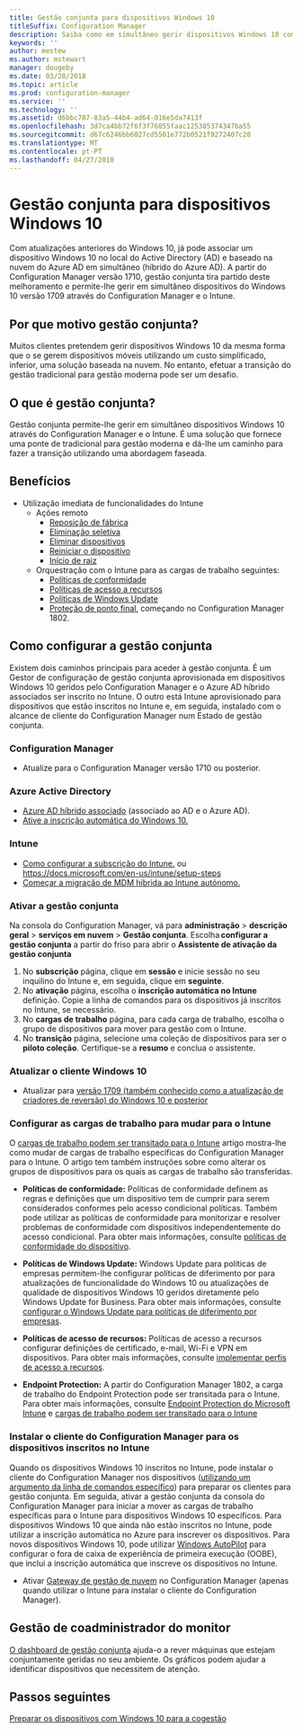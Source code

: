```yaml
---
title: Gestão conjunta para dispositivos Windows 10
titleSuffix: Configuration Manager
description: Saiba como em simultâneo gerir dispositivos Windows 10 com o Configuration Manager e o Microsoft Intune.
keywords: ''
author: mestew
ms.author: mstewart
manager: dougeby
ms.date: 03/28/2018
ms.topic: article
ms.prod: configuration-manager
ms.service: ''
ms.technology: ''
ms.assetid: d6bbc787-83a5-44b4-ad64-016e5da7413f
ms.openlocfilehash: 3d7ca4bb72f6f3f76855faac125385374347ba55
ms.sourcegitcommit: d67c6246bb6027cd5501e772b0521f9272407c28
ms.translationtype: MT
ms.contentlocale: pt-PT
ms.lasthandoff: 04/27/2018
---
```

# <a name="co-management-for-windows-10-devices"></a>Gestão conjunta para dispositivos Windows 10    
 Com atualizações anteriores do Windows 10, já pode associar um dispositivo Windows 10 no local do Active Directory (AD) e baseado na nuvem do Azure AD em simultâneo (híbrido do Azure AD). A partir do Configuration Manager versão 1710, gestão conjunta tira partido deste melhoramento e permite-lhe gerir em simultâneo dispositivos do Windows 10 versão 1709 através do Configuration Manager e o Intune. <!-- 1350871 -->
## <a name="why-co-management"></a>Por que motivo gestão conjunta?
Muitos clientes pretendem gerir dispositivos Windows 10 da mesma forma que o se gerem dispositivos móveis utilizando um custo simplificado, inferior, uma solução baseada na nuvem. No entanto, efetuar a transição do gestão tradicional para gestão moderna pode ser um desafio.  
## <a name="what-is-co-management"></a>O que é gestão conjunta?
Gestão conjunta permite-lhe gerir em simultâneo dispositivos Windows 10 através do Configuration Manager e o Intune. É uma solução que fornece uma ponte de tradicional para gestão moderna e dá-lhe um caminho para fazer a transição utilizando uma abordagem faseada.

## <a name="benefits"></a>Benefícios 
- Utilização imediata de funcionalidades do Intune 
    - Ações remoto
        - [Reposição de fábrica](https://docs.microsoft.com/intune/devices-wipe#factory-reset)
        - [Eliminação seletiva](https://docs.microsoft.com/intune/apps-selective-wipe)
        - [Eliminar dispositivos](https://docs.microsoft.com/intune/devices-wipe#delete-devices-from-the-azure-active-directory-portal)
        - [Reiniciar o dispositivo](https://docs.microsoft.com/intune/device-restart)
        - [Início de raiz](https://docs.microsoft.com/intune/device-fresh-start)
    - Orquestração com o Intune para as cargas de trabalho seguintes:
        - [Políticas de conformidade](https://docs.microsoft.com/intune/device-compliance-get-started)
        - [Políticas de acesso a recursos](https://docs.microsoft.com/intune/device-profiles)
        - [Políticas de Windows Update](https://docs.microsoft.com/intune/windows-update-for-business-configure)
        - [Proteção de ponto final](https://docs.microsoft.com/en-us/intune/endpoint-protection-windows-10), começando no Configuration Manager 1802. <!-- 1357365 -->
    
## <a name="how-to-configure-co-management"></a>Como configurar a gestão conjunta
Existem dois caminhos principais para aceder à gestão conjunta. É um Gestor de configuração de gestão conjunta aprovisionada em dispositivos Windows 10 geridos pelo Configuration Manager e o Azure AD híbrido associados ser inscrito no Intune. O outro está Intune aprovisionado para dispositivos que estão inscritos no Intune e, em seguida, instalado com o alcance de cliente do Configuration Manager num Estado de gestão conjunta.

### <a name="configuration-manager"></a>**Configuration Manager**
 -  Atualize para o Configuration Manager versão 1710 ou posterior.


### <a name="azure-active-directory"></a>**Azure Active Directory**
  - [Azure AD híbrido associado](https://docs.microsoft.com/azure/active-directory/device-management-hybrid-azuread-joined-devices-setup) (associado ao AD e o Azure AD).
  - [Ative a inscrição automática do Windows 10.](https://docs.microsoft.com/intune/windows-enroll)


### <a name="intune"></a>**Intune**
 - [Como configurar a subscrição do Intune.](/sccm/mdm/deploy-use/configure-intune-subscription) ou https://docs.microsoft.com/en-us/intune/setup-steps
 - [Começar a migração de MDM híbrida ao Intune autónomo.](/sccm/mdm/deploy-use/migrate-hybridmdm-to-intunesa)


### <a name="enable-co-management"></a>Ativar a gestão conjunta 
 Na consola do Configuration Manager, vá para **administração** > **descrição geral** > **serviços em nuvem**  >  **Gestão conjunta**. Escolha **configurar a gestão conjunta** a partir do friso para abrir o **Assistente de ativação da gestão conjunta** 
   
1. No **subscrição** página, clique em **sessão** e inicie sessão no seu inquilino do Intune e, em seguida, clique em **seguinte**.    
2. No **ativação** página, escolha o **inscrição automática no Intune** definição. Copie a linha de comandos para os dispositivos já inscritos no Intune, se necessário. 
3. No **cargas de trabalho** página, para cada carga de trabalho, escolha o grupo de dispositivos para mover para gestão com o Intune.
4. No **transição** página, selecione uma coleção de dispositivos para ser o **piloto coleção**. Certifique-se a **resumo** e conclua o assistente. 

### <a name="upgrade-windows-10-client"></a>Atualizar o cliente Windows 10
- Atualizar para [versão 1709 (também conhecido como a atualização de criadores de reversão) do Windows 10 e posterior](/sccm/osd/deploy-use/manage-windows-as-a-service)

### <a name="configure-workloads-to-switch-to-intune"></a>Configurar as cargas de trabalho para mudar para o Intune 
O [cargas de trabalho podem ser transitado para o Intune](/sccm/core/clients/manage/co-management-switch-workloads#Workloads-able-to-be-transitioned-to-Intune) artigo mostra-lhe como mudar de cargas de trabalho específicas do Configuration Manager para o Intune. O artigo tem também instruções sobre como alterar os grupos de dispositivos para os quais as cargas de trabalho são transferidas.

- **Políticas de conformidade:** Políticas de conformidade definem as regras e definições que um dispositivo tem de cumprir para serem considerados conformes pelo acesso condicional políticas. Também pode utilizar as políticas de conformidade para monitorizar e resolver problemas de conformidade com dispositivos independentemente do acesso condicional. Para obter mais informações, consulte [políticas de conformidade do dispositivo](https://docs.microsoft.com/intune/device-compliance-get-started).  

- **Políticas de Windows Update:** Windows Update para políticas de empresas permitem-lhe configurar políticas de diferimento por para atualizações de funcionalidade do Windows 10 ou atualizações de qualidade de dispositivos Windows 10 geridos diretamente pelo Windows Update for Business. Para obter mais informações, consulte [configurar o Windows Update para políticas de diferimento por empresas](https://docs.microsoft.com/intune/windows-update-for-business-configure).  

- **Políticas de acesso de recursos:** Políticas de acesso a recursos configurar definições de certificado, e-mail, Wi-Fi e VPN em dispositivos. Para obter mais informações, consulte [implementar perfis de acesso a recursos](https://docs.microsoft.com/intune/device-profiles).

- **Endpoint Protection:** A partir do Configuration Manager 1802, a carga de trabalho do Endpoint Protection pode ser transitada para o Intune. Para obter mais informações, consulte [Endpoint Protection do Microsoft Intune](https://docs.microsoft.com/en-us/intune/endpoint-protection-windows-10) <!-- 1357365 --> e [cargas de trabalho podem ser transitado para o Intune](/sccm/core/clients/manage/co-management-switch-workloads#Workloads-able-to-be-transitioned-to-Intune)


### <a name="install-configuration-manager-client-to-the-devices-enrolled-in-intune"></a>Instalar o cliente do Configuration Manager para os dispositivos inscritos no Intune
Quando os dispositivos Windows 10 inscritos no Intune, pode instalar o cliente do Configuration Manager nos dispositivos ([utilizando um argumento da linha de comandos específico](/sccm/core/clients/manage/co-management-prepare#command-line-to-install-configuration-manager-client)) para preparar os clientes para gestão conjunta. Em seguida, ativar a gestão conjunta da consola do Configuration Manager para iniciar a mover as cargas de trabalho específicas para o Intune para dispositivos Windows 10 específicos.
Para dispositivos Windows 10 que ainda não estão inscritos no Intune, pode utilizar a inscrição automática no Azure para inscrever os dispositivos. Para novos dispositivos Windows 10, pode utilizar [Windows AutoPilot](https://docs.microsoft.com/intune/enrollment-autopilot) para configurar o fora de caixa de experiência de primeira execução (OOBE), que inclui a inscrição automática que inscreve os dispositivos no Intune.
 - Ativar [Gateway de gestão de nuvem](/sccm/core/clients/manage/manage-clients-internet#cloud-management-gateway) no Configuration Manager (apenas quando utilizar o Intune para instalar o cliente do Configuration Manager).

## <a name="monitor-co-management"></a>Gestão de coadministrador do monitor
[O dashboard de gestão conjunta](/sccm/core/clients/manage/co-management-dashboard) ajuda-o a rever máquinas que estejam conjuntamente geridas no seu ambiente. Os gráficos podem ajudar a identificar dispositivos que necessitem de atenção.


## <a name="next-steps"></a>Passos seguintes
[Preparar os dispositivos com Windows 10 para a cogestão](co-management-prepare.md)
